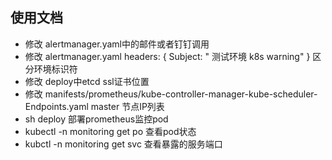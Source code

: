 ## 使用文档
- 修改 alertmanager.yaml中的邮件或者钉钉调用
- 修改 alertmanager.yaml  headers: { Subject: " 测试环境 k8s warning" }  区分环境标识符
- 修改 deploy中etcd ssl证书位置
- 修改 manifests/prometheus/kube-controller-manager-kube-scheduler-Endpoints.yaml master 节点IP列表
- sh deploy  部署prometheus监控pod 
- kubectl -n monitoring get po  查看pod状态
- kubctl -n monitoring  get svc  查看暴露的服务端口
